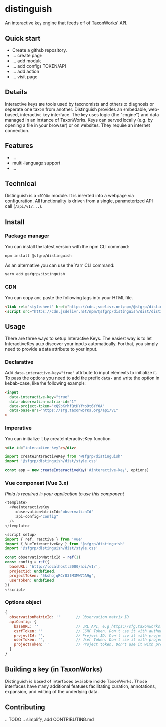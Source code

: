 # distinguish

An interactive key engine that feeds off of [TaxonWorks](https://taxonworks.org)' [API](https://api.taxonworks.org).

## Quick start

* Create a github repository.
* ... create page
* ... add module
* ... add configs TOKEN/API
* ... add action
* ... visit page

## Details

Interactive keys are tools used by taxonomists and others to diagnosis or seperate one taxon from another. Distinguish provides an embedable, web-based, interactive key interface. The key uses logic (the "engine") and data managed in an instance of TaxonWorks.  Keys can served locally (e.g. by opening a file in your browser) or on websites. They require an internet connection.

## Features

* ...
* multi-language support
* ... 

## Technical

Distinguish is a `<TODO>` module. It is inserted into a webpage via configuration.  All functionality is driven from a single, parameterized API call (`/api/v1/...`).  

## Install

### Package manager
You can install the latest version with the npm CLI command:

```bash
npm install @sfgrp/distinguish
```
As an alternative you can use the Yarn CLI command:
```bash
yarn add @sfgrp/distinguish
```

### CDN
You can copy and paste the following tags into your HTML file.


```html
<link rel="stylesheet" href="https://cdn.jsdelivr.net/npm/@sfgrp/distinguish/dist/style.css">
<script src="https://cdn.jsdelivr.net/npm/@sfgrp/distinguish/dist/distinguish.umd.min.js"></script>
```

## Usage
There are three ways to setup Interactive Keys. The easiest way is to let InteractiveKey auto discover your inputs automatically. For that, you simply need to provide a data attribute to your input.

### Declarative

Add `data-interactive-key="true"` attribute to input elements to initialize it.
To pass the options you need to add the prefix `data-` and write the option in kebab-case, like the following example:

```html
<input 
  data-interactive-key="true"
  data-observation-matrix-id="1"
  data-project-token="xQ9bKrhfQtHYfro9t6YY0A"
  data-base-url="https://sfg.taxonworks.org/api/v1"
>
```

### Imperative
You can initialize it by createInteractiveKey function


```html
<div id="interactive-key"></div>
```
```javascript
import createInteractiveKey from '@sfgrp/distinguish'
import '@sfgrp/distinguish/dist/style.css'

const app = new createInteractiveKey('#interactive-key', options)
```

### Vue component (Vue 3.x)
*Pinia is required in your application to use this component*

```javascript
<template>
  <VueInteractiveKey
    :observationMatrixId="observationId"
    :api-config="config"
  />
</template>

<script setup>
import { ref, reactive } from 'vue'
import { VueInteractiveKey } from '@sfgrp/distinguish'
import '@sfgrp/distinguish/dist/style.css'

const observationMatrixId = ref(1)
const config = ref({
  baseURL: 'http://localhost:3000/api/v1/',
  projectId: undefined,
  projectToken: '5kshojqRCr83fM3MW7OA9g',
  userToken: undefined
})
</script>
```


### Options object
```javascript
{
  observationMatrixId: ''       // Observation matrix ID
  apiConfig: {
    baseURL: ''                 // URL API, e.g https://sfg.taxonworks.org/api/v1
    csrfToken: ''               // CSRF Token. Don't use it with authentification API params.
    projectId: '',              // Project ID. Don't use it with projectToken.
    userToken: '',              // User Token. Don't use it with projectToken and csrfToken.
    projectToken: ''            // Project token. Don't use it with projectId and userToken.
  }
}
```
  
## Building a key (in TaxonWorks)

Distinguish is based of interfaces available inside TaxonWorks.  Those interfaces have many additional features facilitating curation, annotations, expansion, and editing of the underlying data.

## Contributing

.. TODO .. simplify, add CONTRIBUTING.md
  